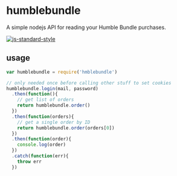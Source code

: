 # humblebundle

A simple nodejs API for reading your Humble Bundle purchases.

[![js-standard-style](https://img.shields.io/badge/code%20style-standard-brightgreen.svg)](http://standardjs.com/)


## usage

```js
var humblebundle = require('hmblebundle')

// only needed once before calling other stuff to set cookies
humblebundle.login(mail, password)
  .then(function(){
    // get list of orders
    return humblebundle.order()
  })
  .then(function(orders){
    // get a single order by ID
    return humblebundle.order(orders[0])
  })
  .then(function(order){
    console.log(order)
  })
  .catch(function(err){
    throw err
  })


```